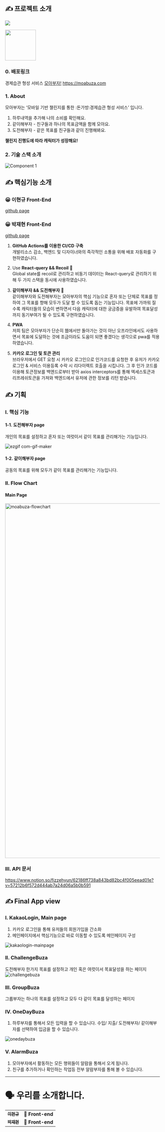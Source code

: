 ## ✍ 프로젝트 소개
![](https://img.shields.io/badge/Project-모아부자!-blue?style=for-the-badge)

<img src="https://user-images.githubusercontent.com/66179677/161751055-39b83dd6-2cc0-41f8-9027-9a5a656a87f3.gif" width="100" height="100"/>

### 0. 배포링크
경제습관 형성 서비스 [모아부자!](https://moabuza.com)
https://moabuza.com

### 1. About
모아부자는 ‘모바일 기반 챌린지를 통한 :돈가방:경제습관 형성 서비스’ 입니다.
1. 하루내역을 추가해 나의 소비를 확인해요.
2. 같이해부자 - 친구들과 하나의 목표금액을 함께 모아요.
3. 도전해부자 - 같은 목표를 친구들과 같이 진행해봐요.

**챌린지 진행도에 따라 캐릭터가 성장해요!**

### 2. 기술 스택 소개 
![Component 1](https://user-images.githubusercontent.com/66179677/161750377-398d22da-65cd-4f1f-a119-2c832ca8196e.png)

## ✍ 핵심기능 소개

### 😀 이현규 Front-End

[github page](https://github.com/Aiden76005588)

### 😀 박재현 Front-End

[github page](https://github.com/Aiden76005588)

1. **GitHub Actions를 이용한 CI/CD 구축**  
개발리소스 감소, 백엔드 및 디자이너와의 즉각적인 소통을 위해 배포 자동화를 구현하였습니다.

2. Use **React-query && Recoil**  🌟  
Global state를 recoil로 관리하고 비동기 데이터는 React-query로 관리하기 위해 두 가지 스택을 동시에 사용하였습니다.

3. **같이해부자 && 도전해부자** 🌟  
같이해부자와 도전해부자는 모아부자의 핵심 기능으로 혼자 또는 단체로 목표를 정하여 그 목표를 향해 모두가 도달 할 수 있도록 돕는 기능입니다.
목표에 가까워 질 수록 캐릭터들의 모습이 변하면서 다음 캐릭터에 대한 궁금증을 유발하여 목표달성까지 동기부여가 될 수 있도록 구현하였습니다.

4. **PWA**           
저희 팀은 모아부자가 단순히 웹에서만 돌아가는 것이 아닌 오프라인에서도 사용하면서 목표에 도달하는 것에 조금이라도 도움이 되면 좋겠다는 생각으로 pwa를 적용하였습니다.

5. **카카오 로그인 및 토큰 관리**  
브라우저에서 GET 요청 시 카카오 로그인으로 인가코드를 요청한 후 유저가 카카오 로그인 & 서비스 이용등록 수락 시 리다이렉트 호출을 시킵니다. 그 후 인가 코드를 이용해 토큰정보를 백엔드로부터 받아 axios interceptors를 통해 엑세스토큰과 리프레쉬토큰을 가져와 백엔드에서 유저에 관한 정보를 리턴 받습니다. 

## ✍ 기획
### I. 핵심 기능

#### 1-1. 도전해부자 page
개인의 목표를 설정하고 혼자 또는 여럿이서 같이 목표를 관리해가는 기능입니다. 


![ezgif com-gif-maker](https://user-images.githubusercontent.com/66179677/161878951-da4bbb67-dd46-464f-b867-5530347e3dd3.gif)


#### 1-2. 같이해부자 page
공동의 목표를 위해 모두가 같이 목표를 관리해가는 기능입니다.


### II. Flow Chart
#### Main Page

<img width="1154" alt="moabuza-flowchart" src="https://user-images.githubusercontent.com/66179677/161878985-20976070-6fff-4455-87f5-3d2849d77a0f.png">

### III. API 문서
https://www.notion.so/fizzehyun/62186ff738a843bd82bc4f005eead01e?v=57212b6f572d444ab7a24d06a5b0b591


## ✍ Final App view
### I. KakaoLogin, Main page 
1. 카카오 로그인을 통해 유저들의 회원가입을 간소화
2. 메인페이지에서 핵심기능으로 바로 이동할 수 있도록 메인페이지 구성

![kakaologin-mainpage](https://user-images.githubusercontent.com/66179677/161879774-16ba9430-81c0-44d6-bf39-e9bb06ed5eb8.gif)


### II. ChallengeBuza
도전해부자 한가지 목표를 설정하고 개인 혹은 여럿이서 목표달성을 하는 페이지
![challengebuza](https://user-images.githubusercontent.com/66179677/161881226-0791865e-4f85-4e2a-86e2-c5232e6843d0.gif)

### III. GroupBuza
그룹부자는 하나의 목표를 설정하고 모두 다 같이 목표를 달성하는 페이지

### IV. OneDayBuza
1. 하루부자를 통해서 모든 입력을 할 수 있습니다. 수입/ 지출/ 도전해부자/ 같이해부자를 선택하여 입금을 할 수 있습니다.

![onedaybuza](https://user-images.githubusercontent.com/66179677/161882124-1eb9da29-156b-4bd7-b47b-6f0ad8f636f0.gif)


### V. AlarmBuza
1. 모아부자에서 활동하는 모든 행위들이 알람을 통해서 오게 됩니다. 
2. 친구를 추가하거나 확인하는 작업등 전부 알람부자를 통해 볼 수 있습니다.


***

# 🗣 우리를 소개합니다.


<table>
  <tbody>
    <tr>
      <td align="center">
        <a href="https://github.com/Aiden76005588">
          <sub>
            <b>이현규</b>
          </sub>
        </a>
        <br>
      </td>
      <td>
        <strong>🚩 Front-end</strong>
      </td>
    </tr>
    <tr>
      <td align="center">
        <a href="https://github.com/ifizzyou">
          <sub>
            <b>박재현</b>
          </sub>
        </a>
        <br>
      </td>
      <td>
        <strong>🚩 Front-end</strong>
      </td>
    </tr>
     
  </tbody>
</table>
